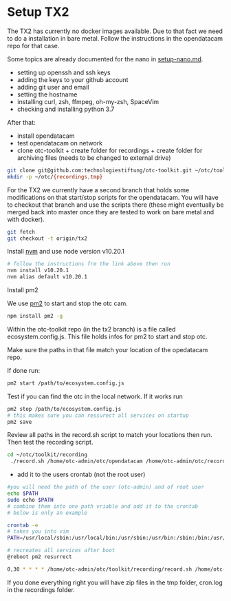 # Setup TX2

The TX2 has currently no docker images available. Due to that fact we need to do a installation in bare metal. Follow the instructions in the opendatacam repo for that case.

Some topics are already documented for the nano in [setup-nano.md](./setup-nano.md). 

- setting up openssh and ssh keys
- adding the keys to your github account
- adding git user and email
- setting the hostname
- installing curl, zsh, ffmpeg, oh-my-zsh, SpaceVim
- checking and installing python 3.7
  

After that:

- install opendatacam
- test opendatacam on network
- clone otc-toolkit + create folder for recordings + create folder for archiving files (needs to be changed to external drive)

```bash
git clone git@github.com:technologiestiftung/otc-toolkit.git ~/otc/toolkit
mkdir -p ~/otc/{recordings,tmp}
```

For the TX2 we currently have a second branch that holds some modifications on that start/stop scripts for the opendatacam. You will have to checkout that branch and use the scripts there (these might eventually be merged back into master once they are tested to work on bare metal and with docker).

```bash
git fetch
git checkout -t origin/tx2

```

Install [nvm](https://github.com/nvm-sh/nvm) and use node version v10.20.1

```bash
# follow the instructions frm the link above then run
nvm install v10.20.1
nvm alias default v10.20.1
```

Install pm2

We use [pm2](https://pm2.keymetrics.io/) to start and stop the otc cam. 

```bash
npm install pm2 -g
```

Within the otc-toolkit repo (in the tx2 branch) is a file called ecosystem.config.js. This file holds infos for pm2 to start and stop otc.

Make sure the paths in that file match your location of the opedatacam repo.

If done run:

```bash
pm2 start /path/to/ecosystem.config.js
```

Test if you can find the otc in the local network. If it works run

```bash
pm2 stop /path/to/ecosystem.config.js
# this makes sure you can ressurect all services on startup
pm2 save
```

Review all paths in the record.sh script to match your locations then run. Then test the recording script.

```bash
cd ~/otc/toolkit/recording
 ./record.sh /home/otc-admin/otc/opendatacam /home/otc-admin/otc/recordings /home/otc-admin/otc/toolkit/recording /home/otc-admin/otc/tmp > /home/otc-admin/otc/recordings/cron.log 2>&1
```

- add it to the users crontab (not the root user)

```bash
#you will need the path of the user (otc-admin) and of root user 
echo $PATH
sudo echo $PATH
# combine them into one path vriable and add it to the crontab
# below is only an example

crontab -e
# takes you into vim
PATH=/usr/local/sbin:/usr/local/bin:/usr/sbin:/usr/bin:/sbin:/bin:/usr/games:/usr/local/games

# recreates all services after boot
@reboot pm2 resurrect

0,30 * * * * /home/otc-admin/otc/toolkit/recording/record.sh /home/otc-admin/otc/opendatacam /home/otc-admin/otc/recordings /home/otc-admin/otc/toolkit/recording /home/otc-admin/otc/tmp > /home/otc-admin/otc/recordings/cron.log 2>&1
```

If you done everything right you will have zip files in the tmp folder, cron.log in the recordings folder.

